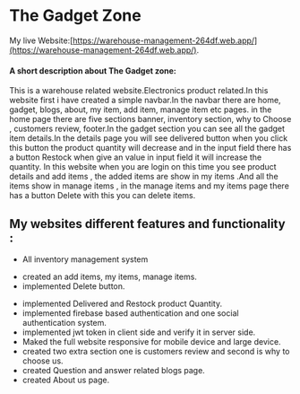 # The Gadget Zone

My live Website:[https://warehouse-management-264df.web.app/](https://warehouse-management-264df.web.app/).

#### A short description about The Gadget zone:

This is a warehouse related website.Electronics product related.In this website first i have created a simple navbar.In the navbar there are home, gadget, blogs, about, my item, add item, manage item etc pages.
in the home page there are five sections banner, inventory section, why to Choose , customers review, footer.In the gadget section you can see all the gadget item details.In the details page you will see delivered button when you click this button the product quantity will decrease and in the input field there has a button Restock when give an value in input field it will increase the quantity. In this website when you are login on this time you see product details and add items , the added items are show in my items .And all the items show in manage items , in the manage items and my items page there has a button Delete with this you can delete items.

## My websites different features and functionality :

- All inventory management system

* created an add items, my items, manage items.
* implemented Delete button.

- implemented Delivered and Restock product Quantity.
- implemented firebase based authentication and one social authentication system.
- implemented jwt token in client side and verify it in server side.
- Maked the full website responsive for mobile device and large device.
- created two extra section one is customers review and second is why to choose us.
- created Question and answer related blogs page.
- created About us page.
